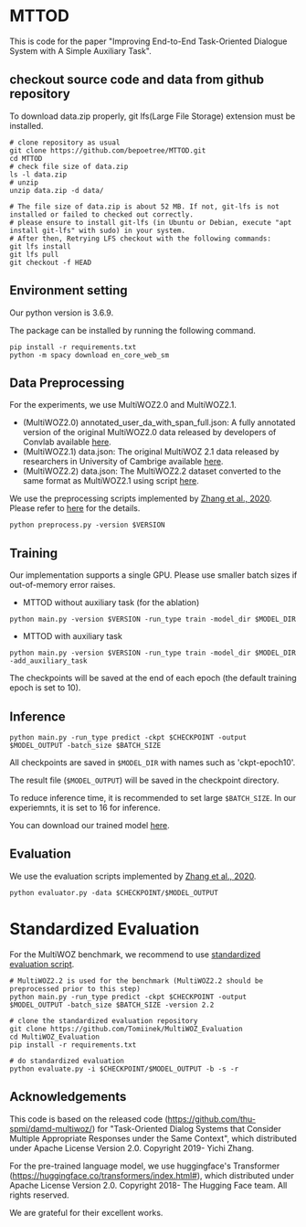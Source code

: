 # MTTOD

This is code for the paper "Improving End-to-End Task-Oriented Dialogue System with A Simple Auxiliary Task".

## checkout source code and data from github repository
To download data.zip properly, git lfs(Large File Storage) extension must be installed.

```
# clone repository as usual
git clone https://github.com/bepoetree/MTTOD.git
cd MTTOD
# check file size of data.zip
ls -l data.zip
# unzip
unzip data.zip -d data/

# The file size of data.zip is about 52 MB. If not, git-lfs is not installed or failed to checked out correctly.
# please ensure to install git-lfs (in Ubuntu or Debian, execute "apt install git-lfs" with sudo) in your system.
# After then, Retrying LFS checkout with the following commands:
git lfs install
git lfs pull
git checkout -f HEAD
```

## Environment setting

Our python version is 3.6.9.

The package can be installed by running the following command.

```
pip install -r requirements.txt
python -m spacy download en_core_web_sm
```

## Data Preprocessing

For the experiments, we use MultiWOZ2.0 and MultiWOZ2.1.
- (MultiWOZ2.0) annotated_user_da_with_span_full.json: A fully annotated version of the original MultiWOZ2.0 data released by developers of Convlab available [here](https://github.com/ConvLab/ConvLab/tree/master/data/multiwoz/annotation).
- (MultiWOZ2.1) data.json: The original MultiWOZ 2.1 data released by researchers in University of Cambrige available [here](https://github.com/budzianowski/multiwoz/tree/master/data).
- (MultiWOZ2.2) data.json: The MultiWOZ2.2 dataset converted to the same format as MultiWOZ2.1 using script [here](https://github.com/budzianowski/multiwoz/tree/master/data/MultiWOZ_2.2).

We use the preprocessing scripts implemented by [Zhang et al., 2020](https://arxiv.org/abs/1911.10484). Please refer to [here](https://github.com/thu-spmi/damd-multiwoz/blob/master/data/multi-woz/README.md) for the details.

```
python preprocess.py -version $VERSION
```

## Training

Our implementation supports a single GPU. Please use smaller batch sizes if out-of-memory error raises.

- MTTOD without auxiliary task (for the ablation)
```
python main.py -version $VERSION -run_type train -model_dir $MODEL_DIR
```

- MTTOD with auxiliary task
```
python main.py -version $VERSION -run_type train -model_dir $MODEL_DIR -add_auxiliary_task
```

The checkpoints will be saved at the end of each epoch (the default training epoch is set to 10).

## Inference

```
python main.py -run_type predict -ckpt $CHECKPOINT -output $MODEL_OUTPUT -batch_size $BATCH_SIZE
```

All checkpoints are saved in ```$MODEL_DIR``` with names such as 'ckpt-epoch10'.

The result file (```$MODEL_OUTPUT```) will be saved in the checkpoint directory.

To reduce inference time, it is recommended to set large ```$BATCH_SIZE```. In our experiemnts, it is set to 16 for inference.

You can download our trained model [here](https://drive.google.com/file/d/1azIdWPgJKa3PTBFE8lZ1B02bfgguKS2u/view?usp=sharing).

## Evaluation

We use the evaluation scripts implemented by [Zhang et al., 2020](https://arxiv.org/abs/1911.10484).

```
python evaluator.py -data $CHECKPOINT/$MODEL_OUTPUT
```

# Standardized Evaluation

For the MultiWOZ benchmark, we recommend to use [standardized evaluation script](https://github.com/Tomiinek/MultiWOZ_Evaluation).

```
# MultiWOZ2.2 is used for the benchmark (MultiWOZ2.2 should be preprocessed prior to this step)
python main.py -run_type predict -ckpt $CHECKPOINT -output $MODEL_OUTPUT -batch_size $BATCH_SIZE -version 2.2

# clone the standardized evaluation repository
git clone https://github.com/Tomiinek/MultiWOZ_Evaluation
cd MultiWOZ_Evaluation
pip install -r requirements.txt

# do standardized evaluation
python evaluate.py -i $CHECKPOINT/$MODEL_OUTPUT -b -s -r
```

## Acknowledgements

This code is based on the released code (https://github.com/thu-spmi/damd-multiwoz/) for "Task-Oriented Dialog Systems that Consider Multiple Appropriate Responses under the Same Context", which distributed under Apache License Version 2.0. 
Copyright 2019- Yichi Zhang.

For the pre-trained language model, we use huggingface's Transformer (https://huggingface.co/transformers/index.html#), which distributed under Apache License Version 2.0. 
Copyright 2018- The Hugging Face team. All rights reserved.

We are grateful for their excellent works.
